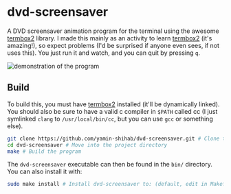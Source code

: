 # dvd-screensaver

A DVD screensaver animation program for the terminal using the awesome [termbox2](https://github.com/termbox/termbox2) library. I made this mainly as an activity to learn [termbox2](https://github.com/termbox/termbox2) (it's amazing!), so expect problems (I'd be surprised if anyone even sees, if not uses this). You just run it and watch, and you can quit by pressing `q`.

![demonstration of the program](demonstration.gif)

## Build

To build this, you must have [termbox2](https://github.com/termbox/termbox2) installed (it'll be dynamically linked). You should also be sure to have a valid c compiler in `$PATH` called cc (I just symlinked `clang` to `/usr/local/bin/cc`, but you can use `gcc` or something else).
```bash
git clone https://github.com/yamin-shihab/dvd-screensaver.git # Clone the project onto your computer
cd dvd-screensaver # Move into the project directory
make # Build the program
```
The `dvd-screensaver` executable can then be found in the `bin/` directory. You can also install it with:
```bash
sudo make install # Install dvd-screensaver to: (default, edit in Makefile) /usr/local/bin/dvd-screensaver
```
